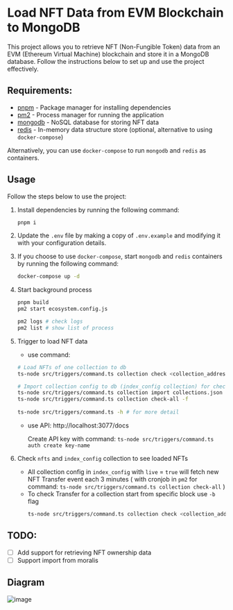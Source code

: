 # Load NFT Data from EVM Blockchain to MongoDB

This project allows you to retrieve NFT (Non-Fungible Token) data from an EVM (Ethereum Virtual Machine) blockchain and store it in a MongoDB database. Follow the instructions below to set up and use the project effectively.

## Requirements:

- [pnpm](https://pnpm.io/installation) - Package manager for installing dependencies
- [pm2](https://pm2.keymetrics.io/docs/usage/quick-start/) - Process manager for running the application
- [mongodb](https://docs.mongodb.com/manual/installation/) - NoSQL database for storing NFT data
- [redis](https://redis.io/topics/quickstart) - In-memory data structure store (optional, alternative to using `docker-compose`)

Alternatively, you can use `docker-compose` to run `mongodb` and `redis` as containers.

## Usage

Follow the steps below to use the project:

1. Install dependencies by running the following command:
   ```bash
   pnpm i
   ```

2. Update the `.env` file by making a copy of `.env.example` and modifying it with your configuration details.

3. If you choose to use `docker-compose`, start `mongodb` and `redis` containers by running the following command:
   ```bash
   docker-compose up -d
   ```

4. Start background process
	```bash
	pnpm build
	pm2 start ecosystem.config.js
	
	pm2 logs # check logs
	pm2 list # show list of process
	```
5. Trigger to load NFT data
	- use command:
	```bash
	# Load NFTs of one collection to db
	ts-node src/triggers/command.ts collection check <collection_address>

	# Import collection config to db (index_config collection) for check Transfer event on batch
	ts-node src/triggers/command.ts collection import collections.json
	ts-node src/triggers/command.ts collection check-all -f
	 
	ts-node src/triggers/command.ts -h # for more detail
	```
	- use API:
		http://localhost:3077/docs

		Create API key with command: `ts-node src/triggers/command.ts auth create key-name`
6. Check `nfts` and `index_config` collection to see loaded NFTs
	- All collection config in `index_config` with `live` = `true` will fetch new NFT Transfer event each 3 minutes ( with cronjob in `pm2` for command: `ts-node src/triggers/command.ts collection check-all` )
	- To check Transfer for a collection start from specific block use `-b` flag
		```bash
		ts-node src/triggers/command.ts collection check <collection_address> -b 1245
		```

## TODO:
- [ ] Add support for retrieving NFT ownership data
- [ ] Support import from moralis

## Diagram

![image](https://github.com/letieu/nft-indexer/assets/53562817/ea45ef07-f8f7-40c0-846d-26ec502c10f3)
